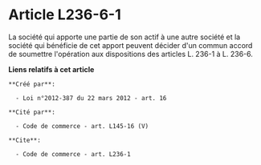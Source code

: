 # Article L236-6-1

La société qui apporte une partie de son actif à une autre société et la société qui bénéficie de cet apport peuvent décider
d'un commun accord de soumettre l'opération aux dispositions des articles L. 236-1 à L. 236-6.

**Liens relatifs à cet article**

	**Créé par**:

	  - Loi n°2012-387 du 22 mars 2012 - art. 16

	**Cité par**:

	  - Code de commerce - art. L145-16 (V)

	**Cite**:

	  - Code de commerce - art. L236-1
